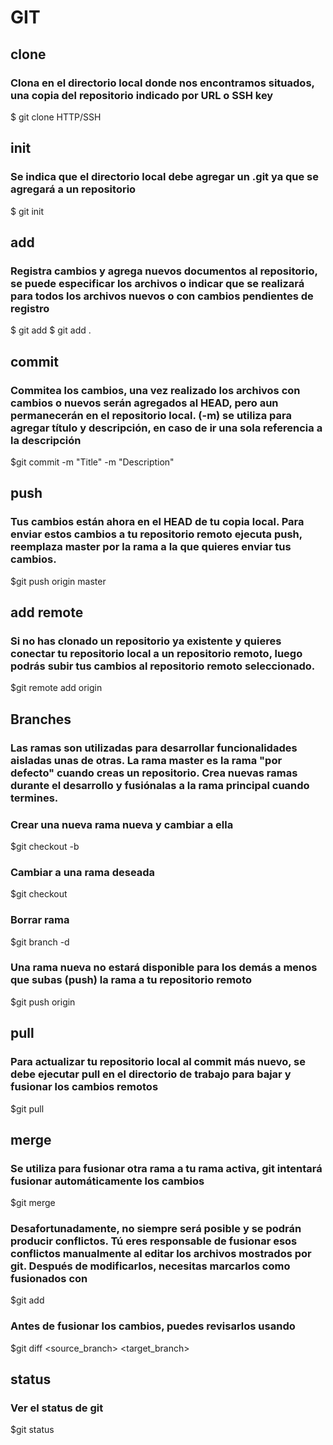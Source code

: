 # GIT

## clone

### Clona en el directorio local donde nos encontramos situados, una copia del repositorio indicado por URL o SSH key

\$ git clone HTTP/SSH

## init

### Se indica que el directorio local debe agregar un .git ya que se agregará a un repositorio

\$ git init

## add

### Registra cambios y agrega nuevos documentos al repositorio, se puede especificar los archivos o indicar que se realizará para todos los archivos nuevos o con cambios pendientes de registro

\$ git add <filename>
\$ git add .

## commit

### Commitea los cambios, una vez realizado los archivos con cambios o nuevos serán agregados al HEAD, pero aun permanecerán en el repositorio local. (-m) se utiliza para agregar título y descripción, en caso de ir una sola referencia a la descripción

\$git commit -m "Title" -m "Description"

## push

### Tus cambios están ahora en el HEAD de tu copia local. Para enviar estos cambios a tu repositorio remoto ejecuta push, reemplaza master por la rama a la que quieres enviar tus cambios.

\$git push origin master

## add remote

### Si no has clonado un repositorio ya existente y quieres conectar tu repositorio local a un repositorio remoto, luego podrás subir tus cambios al repositorio remoto seleccionado.

\$git remote add origin <server>

## Branches

### Las ramas son utilizadas para desarrollar funcionalidades aisladas unas de otras. La rama master es la rama "por defecto" cuando creas un repositorio. Crea nuevas ramas durante el desarrollo y fusiónalas a la rama principal cuando termines.

### Crear una nueva rama nueva y cambiar a ella

\$git checkout -b <branch>

### Cambiar a una rama deseada

\$git checkout <branch>

### Borrar rama

\$git branch -d <branch>

### Una rama nueva no estará disponible para los demás a menos que subas (push) la rama a tu repositorio remoto

\$git push origin <branch>

## pull

### Para actualizar tu repositorio local al commit más nuevo, se debe ejecutar pull en el directorio de trabajo para bajar y fusionar los cambios remotos

\$git pull

## merge

### Se utiliza para fusionar otra rama a tu rama activa, git intentará fusionar automáticamente los cambios

\$git merge <branch>

### Desafortunadamente, no siempre será posible y se podrán producir conflictos. Tú eres responsable de fusionar esos conflictos manualmente al editar los archivos mostrados por git. Después de modificarlos, necesitas marcarlos como fusionados con

\$git add <filename>

### Antes de fusionar los cambios, puedes revisarlos usando

\$git diff <source_branch> <target_branch>

## status

### Ver el status de git

\$git status
